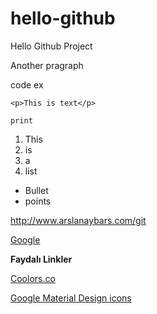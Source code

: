 # hello-github
Hello Github Project

Another pragraph

code ex

```
<p>This is text</p>
```
<code>print</code>

1. This
2. is
3. a
4. list

* Bullet 
* points

http://www.arslanaybars.com/git

[Google](http://www.google.com.tr)

<strong>Faydalı Linkler</strong>

[Coolors.co](http://app.coolors.co/50514f-71888d-ffeb3b-8f8685-8d796f)

[Google Material Design icons](http://google.github.io/material-design-icons)
